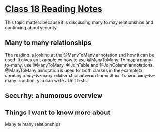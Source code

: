 # [Class 18 Reading Notes](https://github.com/snur206/reading-notes/blob/main/401/class18notes.md)

This topic matters because it is discussing many to may relationships and continuing about security

## Many to many relationships

The reading is looking at the  @ManyToMany annotation and how it can be used. It gives an example on how to use @ManyToMany. To map a many-to-many, use  @ManyToMany, @JoinTable and @JoinColumn annotations. @ManyToMany annotation is used for both classes in the exampleto creating many-to-many relationship between the entities. To see many-to-many in action, you can write JUnit tests.



## Security: a humorous overview



## Things I want to know more about

Many to many relationships 
